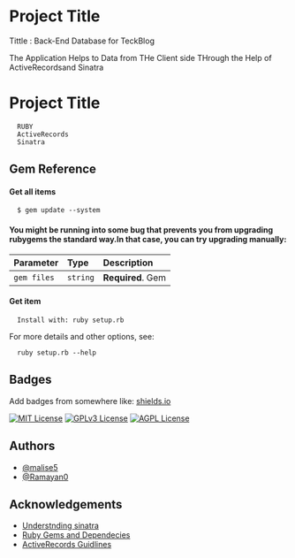 # Project Title

Tittle : Back-End Database for TeckBlog

The Application Helps to Data from THe Client side THrough the Help of ActiveRecordsand Sinatra

# Project Title

```http
  RUBY
  ActiveRecords
  Sinatra
```

## Gem Reference

#### Get all items

```http
  $ gem update --system
```

#### You might be running into some bug that prevents you from upgrading rubygems the standard way.In that case, you can try upgrading manually:

| Parameter   | Type     | Description       |
| :---------- | :------- | :---------------- |
| `gem files` | `string` | **Required**. Gem |

#### Get item

```http
  Install with: ruby setup.rb
```

For more details and other options, see:

```http
  ruby setup.rb --help
```

## Badges

Add badges from somewhere like: [shields.io](https://shields.io/)

[![MIT License](https://img.shields.io/badge/License-MIT-green.svg)](https://choosealicense.com/licenses/mit/)
[![GPLv3 License](https://img.shields.io/badge/License-GPL%20v3-yellow.svg)](https://opensource.org/licenses/)
[![AGPL License](https://img.shields.io/badge/license-AGPL-blue.svg)](http://www.gnu.org/licenses/agpl-3.0)

## Authors

- [@malise5](https://www.github.com/malise5)
- [@Ramayan0](https://www.github.com/Ramayan0)

## Acknowledgements

- [Understnding sinatra](http://sinatra-org-book.herokuapp.com/)
- [Ruby Gems and Dependecies](https://rubygems.org/)
- [ActiveRecords Guidlines](https://guides.rubyonrails.org/active_record_querying.html)
